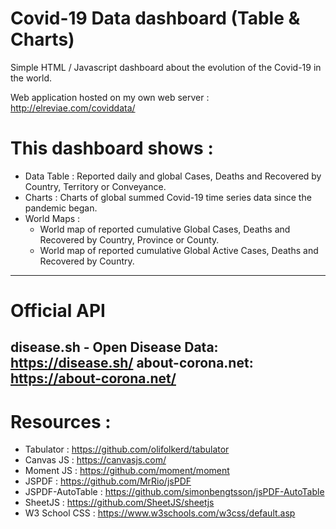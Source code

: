# Covid-19 Data dashboard (Table & Charts)
Simple HTML / Javascript dashboard about the evolution of the Covid-19 in the world.

Web application hosted on my own web server : 
http://elreviae.com/coviddata/

#  This dashboard shows :
- Data Table : Reported daily and global Cases, Deaths and Recovered by Country, Territory or Conveyance.
- Charts : Charts of global summed Covid-19 time series data since the pandemic began.
- World Maps : 
    - World map of reported cumulative Global Cases, Deaths and Recovered by Country, Province or County.
    - World map of reported cumulative Global Active Cases, Deaths and Recovered by Country.

----------------------
# Official API

disease.sh - Open Disease Data:  https://disease.sh/
about-corona.net: https://about-corona.net/
----------------------
# Resources :

- Tabulator : https://github.com/olifolkerd/tabulator
- Canvas JS : https://canvasjs.com/
- Moment JS : https://github.com/moment/moment
- JSPDF : https://github.com/MrRio/jsPDF
- JSPDF-AutoTable : https://github.com/simonbengtsson/jsPDF-AutoTable
- SheetJS : https://github.com/SheetJS/sheetjs
- W3 School CSS : https://www.w3schools.com/w3css/default.asp